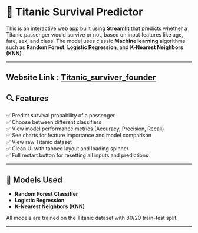 # 🚢 Titanic Survival Predictor 

This is an interactive web app built using **Streamlit** that predicts whether a Titanic passenger would survive or not, based on input features like age, fare, sex, and class. The model uses classic **Machine learning** algorithms such as **Random Forest**, **Logistic Regression**, and **K-Nearest Neighbors (KNN)**.

---
Website Link : [Titanic_surviver_founder](https://titanic-surviver-founder.streamlit.app/)
---

## 🔍 Features

✅ Predict survival probability of a passenger  
✅ Choose between different classifiers  
✅ View model performance metrics (Accuracy, Precision, Recall)  
✅ See charts for feature importance and model comparison  
✅ View raw Titanic dataset  
✅ Clean UI with tabbed layout and loading spinner  
✅ Full restart button for resetting all inputs and predictions  

---

## 🧠 Models Used

- **Random Forest Classifier**
- **Logistic Regression**
- **K-Nearest Neighbors (KNN)**

All models are trained on the Titanic dataset with 80/20 train-test split.

---
